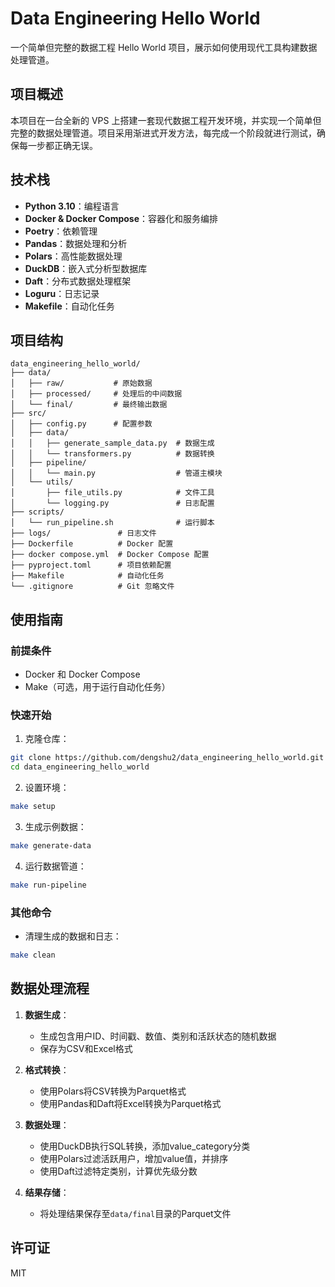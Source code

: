 # Data Engineering Hello World

一个简单但完整的数据工程 Hello World 项目，展示如何使用现代工具构建数据处理管道。

## 项目概述

本项目在一台全新的 VPS 上搭建一套现代数据工程开发环境，并实现一个简单但完整的数据处理管道。项目采用渐进式开发方法，每完成一个阶段就进行测试，确保每一步都正确无误。

## 技术栈

- **Python 3.10**：编程语言
- **Docker & Docker Compose**：容器化和服务编排
- **Poetry**：依赖管理
- **Pandas**：数据处理和分析
- **Polars**：高性能数据处理
- **DuckDB**：嵌入式分析型数据库
- **Daft**：分布式数据处理框架
- **Loguru**：日志记录
- **Makefile**：自动化任务

## 项目结构

```
data_engineering_hello_world/
├── data/
│   ├── raw/           # 原始数据
│   ├── processed/     # 处理后的中间数据
│   └── final/         # 最终输出数据
├── src/
│   ├── config.py      # 配置参数
│   ├── data/
│   │   ├── generate_sample_data.py  # 数据生成
│   │   └── transformers.py          # 数据转换
│   ├── pipeline/
│   │   └── main.py                  # 管道主模块
│   └── utils/
│       ├── file_utils.py            # 文件工具
│       └── logging.py               # 日志配置
├── scripts/
│   └── run_pipeline.sh              # 运行脚本
├── logs/               # 日志文件
├── Dockerfile          # Docker 配置
├── docker compose.yml  # Docker Compose 配置
├── pyproject.toml      # 项目依赖配置
├── Makefile            # 自动化任务
└── .gitignore          # Git 忽略文件
```

## 使用指南

### 前提条件

- Docker 和 Docker Compose
- Make（可选，用于运行自动化任务）

### 快速开始

1. 克隆仓库：

```bash
git clone https://github.com/dengshu2/data_engineering_hello_world.git
cd data_engineering_hello_world
```

2. 设置环境：

```bash
make setup
```

3. 生成示例数据：

```bash
make generate-data
```

4. 运行数据管道：

```bash
make run-pipeline
```

### 其他命令

- 清理生成的数据和日志：

```bash
make clean
```

## 数据处理流程

1. **数据生成**：
   - 生成包含用户ID、时间戳、数值、类别和活跃状态的随机数据
   - 保存为CSV和Excel格式

2. **格式转换**：
   - 使用Polars将CSV转换为Parquet格式
   - 使用Pandas和Daft将Excel转换为Parquet格式

3. **数据处理**：
   - 使用DuckDB执行SQL转换，添加value_category分类
   - 使用Polars过滤活跃用户，增加value值，并排序
   - 使用Daft过滤特定类别，计算优先级分数

4. **结果存储**：
   - 将处理结果保存至`data/final`目录的Parquet文件

## 许可证

MIT